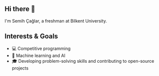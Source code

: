 ## Hi there 👋

<!--
**SemihCaglar/SemihCaglar** is a ✨ _special_ ✨ repository because its `README.md` (this file) appears on your GitHub profile.

Here are some ideas to get you started:

- 🔭 I’m currently working on ...
- 🌱 I’m currently learning ...
- 👯 I’m looking to collaborate on ...
- 🤔 I’m looking for help with ...
- 💬 Ask me about ...
- 📫 How to reach me: ...
- 😄 Pronouns: ...
- ⚡ Fun fact: ...
-->
I'm Semih Çağlar, a freshman at Bilkent University.
## Interests & Goals
- 💻 Competitive programming
- 🤖 Machine learning and AI
- 🎓 Developing problem-solving skills and contributing to open-source projects
